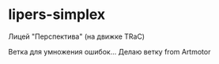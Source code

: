 # lipers-simplex

Лицей "Перспектива" (на движке TRaC)

Ветка для умножения ошибок...
Делаю ветку from Artmotor

